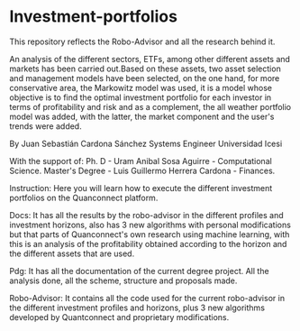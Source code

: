 # Investment-portfolios

This repository reflects the Robo-Advisor and all the research behind it. 

An analysis of the different sectors, ETFs, among other different assets and markets has been carried out.Based on these assets, two asset selection and management models have been selected, on the one hand, for more conservative area, the Markowitz model was used, it is a model whose objective is to find the optimal investment portfolio for each investor in terms of profitability and risk and as a complement, the all weather portfolio model was added, with the latter, the market component and the user's trends were added.

By Juan Sebastián Cardona Sánchez Systems Engineer Universidad Icesi

With the support of:
Ph. D - Uram Anibal Sosa Aguirre - Computational Science.
Master's Degree - Luis Guillermo Herrera Cardona - Finances.


Instruction: Here you will learn how to execute the different investment portfolios on the Quanconnect platform.

Docs: It has all the results by the robo-advisor in the different profiles and investment horizons, also has 3 new algorithms with personal modifications but that parts of Quanconnect's own research using machine learning, with this is an analysis of the profitability obtained according to the horizon and the different assets that are used.

Pdg: It has all the documentation of the current degree project. All the analysis done, all the scheme, structure and proposals made.

Robo-Advisor: It contains all the code used for the current robo-advisor in the different investment profiles and horizons, plus 3 new algorithms developed by Quantconnect and proprietary modifications.
